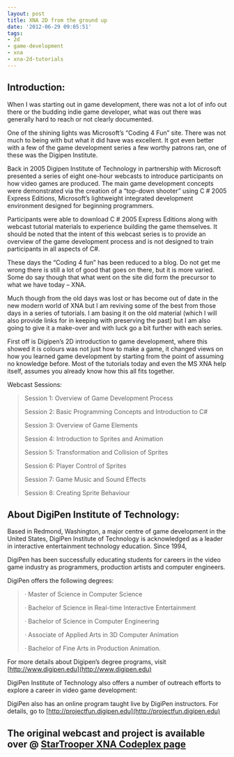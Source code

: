 ```yaml
---
layout: post
title: XNA 2D from the ground up
date: '2012-06-29 09:05:51'
tags:
- 2d
- game-development
- xna
- xna-2d-tutorials
---
```


## Introduction:

When I was starting out in game development, there was not a lot of info out there or the budding indie game developer, what was out there was generally hard to reach or not clearly documented.

One of the shining lights was Microsoft’s “Coding 4 Fun” site. There was not much to being with but what it did have was excellent. It got even better with a few of the game development series a few worthy patrons ran, one of these was the Digipen Institute.

Back in 2005 Digipen Institute of Technology in partnership with Microsoft presented a series of eight one-hour webcasts to introduce participants on how video games are produced. The main game development concepts were demonstrated via the creation of a “top-down shooter” using C # 2005 Express Editions, Microsoft’s lightweight integrated development environment designed for beginning programmers.

Participants were able to download C # 2005 Express Editions along with webcast tutorial materials to experience building the game themselves. It should be noted that the intent of this webcast series is to provide an overview of the game development process and is not designed to train participants in all aspects of C#.

These days the “Coding 4 fun” has been reduced to a blog. Do not get me wrong there is still a lot of good that goes on there, but it is more varied. Some do say though that what went on the site did form the precursor to what we have today – XNA.

Much though from the old days was lost or has become out of date in the new modern world of XNA but I am reviving some of the best from those days in a series of tutorials. I am basing it on the old material (which I will also provide links for in keeping with preserving the past) but I am also going to give it a make-over and with luck go a bit further with each series.

First off is Digipen’s 2D introduction to game development, where this showed it is colours was not just how to make a game, it changed views on how you learned game development by starting from the point of assuming no knowledge before. Most of the tutorials today and even the MS XNA help itself, assumes you already know how this all fits together.

Webcast Sessions:

> Session 1: Overview of Game Development Process
> 
> Session 2: Basic Programming Concepts and Introduction to C#
> 
> Session 3: Overview of Game Elements
> 
> Session 4: Introduction to Sprites and Animation
> 
> Session 5: Transformation and Collision of Sprites
> 
> Session 6: Player Control of Sprites
> 
> Session 7: Game Music and Sound Effects
> 
> Session 8: Creating Sprite Behaviour

##  

## About DigiPen Institute of Technology:

Based in Redmond, Washington, a major centre of game development in the United States, DigiPen Institute of Technology is acknowledged as a leader in interactive entertainment technology education. Since 1994,

DigiPen has been successfully educating students for careers in the video game industry as programmers, production artists and computer engineers.

DigiPen offers the following degrees:

> · Master of Science in Computer Science
> 
> · Bachelor of Science in Real-time Interactive Entertainment
> 
> · Bachelor of Science in Computer Engineering
> 
> · Associate of Applied Arts in 3D Computer Animation
> 
> · Bachelor of Fine Arts in Production Animation.

For more details about Digipen’s degree programs, visit [http://www.digipen.edu](http://www.digipen.edu)

DigiPen Institute of Technology also offers a number of outreach efforts to explore a career in video game development:

DigiPen also has an online program taught live by DigiPen instructors. For details, go to [http://projectfun.digipen.edu](http://projectfun.digipen.edu)

## The original webcast and project is available over @ [StarTrooper XNA Codeplex page](http://startrooper2dxna.codeplex.com)
